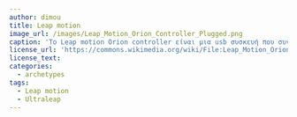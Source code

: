 ```yaml
---
author: dimou
title: Leap motion
image_url: /images/Leap_Motion_Orion_Controller_Plugged.png
caption: 'Το Leap motion Orion controller είναι μια usb συσκευή που συνδέεται στον Η/Υ και επιτρέπει την χρήση αυτού με κινήσεις των χεριών. Παρακολουθρί τα χέρια και τα δάχτυλα καθώς κινούνται στον χώρο και τα μεταφ΄ραζει σε δεδομένα και πληροφορίες για τον Η/Υ.Παρέχει την δυνατότητα επίσης να ενσωματωθεί και σε VR ή AR headset ώστε να δημιουργήσει μια νέα απόλυτη εμπειρία χειρισμού ψηφιακών αντικειμένων.'
license_url: 'https://commons.wikimedia.org/wiki/File:Leap_Motion_Orion_Controller_Plugged.jpg'
license_text:
categories:
  - archetypes
tags:
  - Leap motion
  - Ultraleap
---
```

